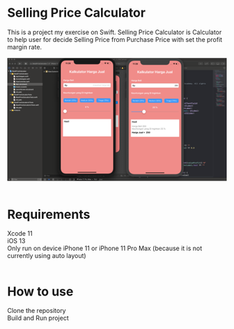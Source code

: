 # Selling Price Calculator
This is a project my exercise on Swift. Selling Price Calculator is Calculator to help user for decide Selling Price from Purchase Price with set the profit margin rate.
<br/>
<br/>
![alt text](https://github.com/mauuulana/SellingPriceCalculator/blob/master/RetailPriceCalculator/SellingPriceCalculator.png)
<br/>
<br/>
# Requirements
Xcode 11<br/>
iOS 13<br/>
Only run on device iPhone 11 or iPhone 11 Pro Max (because it is not currently using auto layout)
<br/>
<br/>
# How to use
Clone the repository </br>
Build and Run project</br>


